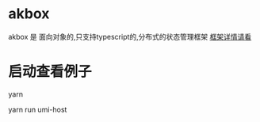 #  akbox
akbox 是 面向对象的,只支持typescript的,分布式的状态管理框架 [框架详情请看](https://github.com/lusess123/akbox/tree/master/packages/libs/akbox)

#  启动查看例子

   yarn 

   yarn run umi-host 
